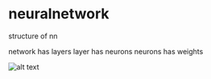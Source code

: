 # neuralnetwork
structure of nn

network has layers
layer has neurons
neurons has weights



![alt text](https://upload.wikimedia.org/wikipedia/commons/thumb/9/99/Neural_network_example.svg/800px-Neural_network_example.svg.png)
